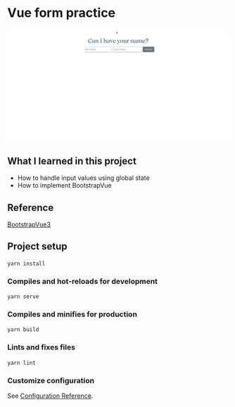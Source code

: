 # Vue form practice

  ![Screenshot](/screenshot.gif)
## What I learned in this project
- How to handle input values using global state
- How to implement BootstrapVue

## Reference

[BootstrapVue3](https://cdmoro.github.io/bootstrap-vue-3/getting-started/#install)
## Project setup
```
yarn install
```

### Compiles and hot-reloads for development
```
yarn serve
```

### Compiles and minifies for production
```
yarn build
```

### Lints and fixes files
```
yarn lint
```

### Customize configuration
See [Configuration Reference](https://cli.vuejs.org/config/).
